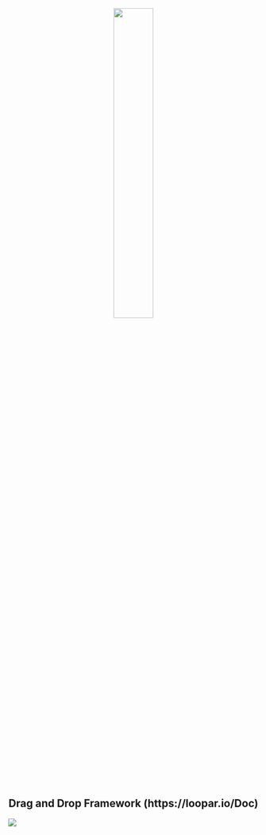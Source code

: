 <div align = "center">
    <img src = "https://user-images.githubusercontent.com/87505840/196835270-bb77df87-9880-4933-b0ff-289eb54c0202.svg" height = "" width = "40%">
    <h2>Drag and Drop Framework (https://loopar.io/Doc)</h2>
</div>
<img src="https://github.com/user-attachments/assets/01080dd4-aac0-4254-bca7-168991751942"/>

